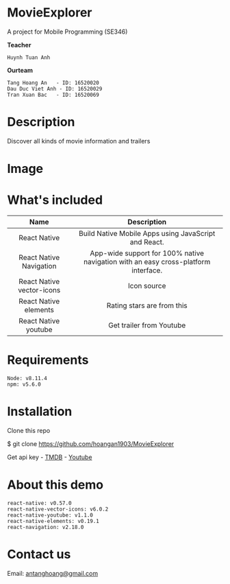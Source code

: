 # MovieExplorer
A project for Mobile Programming (SE346)

**Teacher**
```
Huynh Tuan Anh
```
**Ourteam**
```
Tang Hoang An 	- ID: 16520020
Dau Duc Viet Anh - ID: 16520029
Tran Xuan Bac 	- ID: 16520069
```
# Description
Discover all kinds of movie information and trailers

# Image

# What's included

|            Name           |                                     Description                                    |
|:-------------------------:|:----------------------------------------------------------------------------------:|
|        React Native       |Build Native Mobile Apps using JavaScript and React.                               |
|  React Native Navigation  |App-wide support for 100% native navigation with an easy cross-platform interface. |
| React Native vector-icons |Icon source                                                                        |
|   React Native elements   |Rating stars are from this                                                         |
|    React Native youtube   |Get trailer from Youtube                                                           |

# Requirements
```
Node: v8.11.4
npm: v5.6.0
```
# Installation
Clone this repo

$ git clone https://github.com/hoangan1903/MovieExplorer

Get api key - [TMDB](https://developers.themoviedb.org/3/getting-started/introduction) - [Youtube](https://developers.google.com/youtube/v3/getting-started)

# About this demo
```
react-native: v0.57.0
react-native-vector-icons: v6.0.2
react-native-youtube: v1.1.0
react-native-elements: v0.19.1
react-navigation: v2.18.0
```
# Contact us
Email: antanghoang@gmail.com
